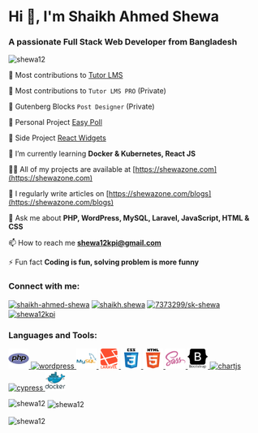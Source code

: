 <h1>Hi 👋, I'm Shaikh Ahmed Shewa</h1>
<h3>A passionate Full Stack Web Developer from Bangladesh</h3>


<p align="left"> <img src="https://komarev.com/ghpvc/?username=shewa12&label=Profile%20views&color=0e75b6&style=flat" alt="shewa12" /> </p>



🔭 Most contributions to [Tutor LMS](https://github.com/themeum/tutor)

🔭 Most contributions to `Tutor LMS PRO` (Private)

🔭 Gutenberg Blocks `Post Designer` (Private)

🔭 Personal Project [Easy Poll ](https://github.com/shewa12/easy-poll)

🔭 Side Project [React Widgets ](https://github.com/shewa12/react-widgets)

🌱 I’m currently learning **Docker & Kubernetes, React JS**

👨‍💻 All of my projects are available at [https://shewazone.com](https://shewazone.com)

📝 I regularly write articles on [https://shewazone.com/blogs](https://shewazone.com/blogs)

💬 Ask me about **PHP, WordPress, MySQL, Laravel, JavaScript, HTML & CSS**

📫 How to reach me **shewa12kpi@gmail.com**

⚡ Fun fact **Coding is fun, solving problem is more funny**



<h3 align="left">Connect with me:</h3>
<p align="left">
<a href="https://www.linkedin.com/in/shaikh-ahmed-shewa-804b15118/" target="blank"><img align="center" src="https://raw.githubusercontent.com/rahuldkjain/github-profile-readme-generator/master/src/images/icons/Social/linked-in-alt.svg" alt="shaikh-ahmed-shewa" height="30" width="40" /></a>
<a href="https://www.facebook.com/shaikh.shewa" target="blank"><img align="center" src="https://raw.githubusercontent.com/rahuldkjain/github-profile-readme-generator/master/src/images/icons/Social/facebook.svg" alt="shaikh.shewa" height="30" width="40" /></a>
<a href="https://stackoverflow.com/users/7373299/sk-shewa" target="blank"><img align="center" src="https://raw.githubusercontent.com/rahuldkjain/github-profile-readme-generator/master/src/images/icons/Social/stack-overflow.svg" alt="7373299/sk-shewa" height="30" width="40" /></a>
<a href="https://www.hackerrank.com/shewa12kpi?hr_r=1" target="blank"><img align="center" src="https://raw.githubusercontent.com/rahuldkjain/github-profile-readme-generator/master/src/images/icons/Social/hackerrank.svg" alt="shewa12kpi" height="30" width="40" /></a>
</p>



<h3 align="left">Languages and Tools:</h3>
<p align="left">
<a href="https://www.php.net" target="_blank" rel="noreferrer">
<img src="https://raw.githubusercontent.com/devicons/devicon/master/icons/php/php-original.svg" alt="php" width="40" height="40"/>
</a>
<a href="https://wordpress.org/" target="_blank" rel="noreferrer">
<img src="https://raw.githubusercontent.com/simple-icons/simple-icons/develop/icons/wordpress.svg" alt="wordpress" width="40" height="40"/>
</a>
<a href="https://www.mysql.com/" target="_blank" rel="noreferrer">
<img src="https://raw.githubusercontent.com/devicons/devicon/master/icons/mysql/mysql-original-wordmark.svg" alt="mysql" width="40" height="40"/>
</a>
<a href="https://laravel.com/" target="_blank" rel="noreferrer">
<img src="https://raw.githubusercontent.com/devicons/devicon/master/icons/laravel/laravel-plain-wordmark.svg" alt="laravel" width="40" height="40"/>
</a>
<a href="https://www.w3schools.com/css/" target="_blank" rel="noreferrer">
<img src="https://raw.githubusercontent.com/devicons/devicon/master/icons/css3/css3-original-wordmark.svg" alt="css3" width="40" height="40"/>
</a>
<a href="https://www.w3.org/html/" target="_blank" rel="noreferrer">
<img src="https://raw.githubusercontent.com/devicons/devicon/master/icons/html5/html5-original-wordmark.svg" alt="html5" width="40" height="40"/>
</a>
<a href="https://sass-lang.com" target="_blank" rel="noreferrer">
<img src="https://raw.githubusercontent.com/devicons/devicon/master/icons/sass/sass-original.svg" alt="sass" width="40" height="40"/>
</a>
<a href="https://getbootstrap.com" target="_blank" rel="noreferrer">
<img src="https://raw.githubusercontent.com/devicons/devicon/master/icons/bootstrap/bootstrap-plain-wordmark.svg" alt="bootstrap" width="40" height="40"/>
</a>
<a href="https://www.chartjs.org" target="_blank" rel="noreferrer">
<img src="https://www.chartjs.org/media/logo-title.svg" alt="chartjs" width="40" height="40"/>
</a>
<a href="https://www.cypress.io" target="_blank" rel="noreferrer">
<img src="https://raw.githubusercontent.com/simple-icons/simple-icons/6e46ec1fc23b60c8fd0d2f2ff46db82e16dbd75f/icons/cypress.svg" alt="cypress" width="40" height="40"/>
</a><a href="https://www.docker.com/" target="_blank" rel="noreferrer">
<img src="https://raw.githubusercontent.com/devicons/devicon/master/icons/docker/docker-original-wordmark.svg" alt="docker" width="40" height="40"/>
</a>
</p>


<p><img align="left" src="https://github-readme-stats.vercel.app/api/top-langs?username=shewa12&show_icons=true&locale=en&layout=compact" alt="shewa12" /></p>

<p>&nbsp;<img align="center" src="https://github-readme-stats.vercel.app/api?username=shewa12&show_icons=true&locale=en" alt="shewa12" /></p>

<p><img align="center" src="https://github-readme-streak-stats.herokuapp.com/?user=shewa12&" alt="shewa12" /></p>
